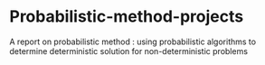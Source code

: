 # Probabilistic-method-projects
A report on probabilistic method : using probabilistic algorithms to determine deterministic solution for non-deterministic problems 
